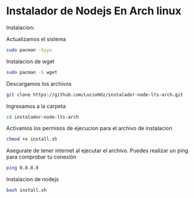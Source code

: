 # Instalador de Nodejs En Arch linux

Instalacion:


Actualizamos el sistema 
```bash
sudo pacman -Syyu
```
Instalacion de wget
```bash
sudo pacman -S wget
```
Descargamos los archivos
```bash
git clone https://github.com/LucioHdz/instalador-node-lts-arch.git
```
Ingresamos a la carpeta
```bash
cd instalador-node-lts-arch
```

Activamos los permisos de ejecucion para el archivo de instalacion
```bash
chmod +x install.sh
```
Asegurate de tener internet al ejecutar el archivo.
Puedes realizar un ping para comprobar tu conexión
```bash
ping 8.8.8.8
```
Instalacion de nodejs
```bash
bash install.sh
```
